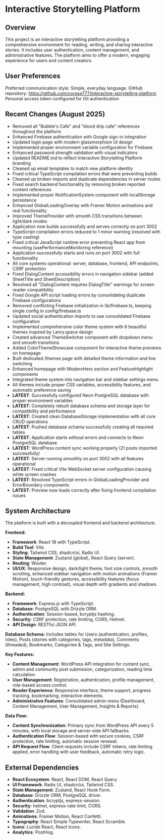 # Interactive Storytelling Platform

## Overview
This project is an interactive storytelling platform providing a comprehensive environment for reading, writing, and sharing interactive stories. It includes user authentication, content management, and administrative features. The platform aims to offer a modern, engaging experience for users and content creators.

## User Preferences
Preferred communication style: Simple, everyday language.
GitHub repository: https://github.com/corpse777/interactive-storytelling-platform
Personal access token configured for Git authentication

## Recent Changes (August 2025)
- Removed all "Bubble's Cafe" and "blood drip cafe" references throughout the platform
- Enhanced Firebase authentication with Google sign-in integration
- Updated login page with modern glassmorphism UI design
- Implemented proper environment variable configuration for Firebase
- Enhanced password strength validation with visual indicators
- Updated README.md to reflect Interactive Storytelling Platform branding
- Cleaned up email templates to match new platform identity
- Fixed critical TypeScript compilation errors that were preventing builds
- Cleaned up broken imports and duplicate dependencies in server routes
- Fixed search backend functionality by removing broken reported content references
- Implemented proper NotificationSystem component with localStorage persistence
- Enhanced GlobalLoadingOverlay with Framer Motion animations and real functionality
- Improved ThemeProvider with smooth CSS transitions between light/dark modes
- Application now builds successfully and serves correctly on port 3002
- TypeScript compilation errors reduced to 1 minor warning (resolved with type casting)
- Fixed critical JavaScript runtime error preventing React app from mounting (usePerformanceMonitoring reference)
- Application successfully starts and runs on port 3002 with full functionality
- All core systems operational: server, database, frontend, API endpoints, CSRF protection
- Fixed DialogContent accessibility errors in navigation sidebar (added SheetTitle and SheetDescription)
- Resolved all "DialogContent requires DialogTitle" warnings for screen reader compatibility
- Fixed Google API script loading errors by consolidating duplicate Firebase configurations
- Removed conflicting Firebase initialization in lib/firebase.ts, keeping single config in config/firebase.ts
- Updated social authentication imports to use consolidated Firebase configuration
- Implemented comprehensive color theme system with 6 beautiful themes inspired by Lanry.space design
- Created advanced ThemeSwitcher component with dropdown menu and smooth transitions
- Added ColorThemeShowcase component for interactive theme previews on homepage
- Built dedicated /themes page with detailed theme information and live switching
- Enhanced homepage with ModernHero section and FeatureHighlight components
- Integrated theme system into navigation bar and sidebar settings menu
- All themes include proper CSS variables, accessibility features, and automatic preference saving
- **LATEST**: Successfully configured Neon PostgreSQL database with proper environment variables
- **LATEST**: Completely rebuilt database schema and storage layer for compatibility and performance
- **LATEST**: Created clean DatabaseStorage implementation with all core CRUD operations
- **LATEST**: Pushed database schema successfully creating all required tables
- **LATEST**: Application starts without errors and connects to Neon PostgreSQL database
- **LATEST**: WordPress content sync working properly (21 posts imported successfully)
- **LATEST**: Server running smoothly on port 3002 with all features operational
- **LATEST**: Fixed critical Vite WebSocket server configuration causing white screen crashes
- **LATEST**: Resolved TypeScript errors in GlobalLoadingProvider and ErrorBoundary components
- **LATEST**: Preview now loads correctly after fixing frontend compilation issues

## System Architecture
The platform is built with a decoupled frontend and backend architecture.

**Frontend:**
- **Framework**: React 18 with TypeScript.
- **Build Tool**: Vite.
- **Styling**: Tailwind CSS, shadcn/ui, Radix UI.
- **State Management**: Zustand (global), React Query (server).
- **Routing**: Wouter.
- **UI/UX**: Responsive design, dark/light theme, font size controls, smooth scrolling, enhanced sidebar navigation with motion animations (Framer Motion), touch-friendly gestures, accessibility features (focus management, high contrast), visual depth with gradients and shadows.

**Backend:**
- **Framework**: Express.js with TypeScript.
- **Database**: PostgreSQL with Drizzle ORM.
- **Authentication**: Session-based, bcryptjs hashing.
- **Security**: CSRF protection, rate limiting, CORS, Helmet.
- **API Design**: RESTful JSON API.

**Database Schema:**
Includes tables for Users (authentication, profiles, roles), Posts (stories with categories, tags, metadata), Comments (threaded), Bookmarks, Categories & Tags, and Site Settings.

**Key Features:**
- **Content Management**: WordPress API integration for content sync, admin and community post submission, categorization, reading time calculation.
- **User Management**: Registration, authentication, profile management, role-based access control.
- **Reader Experience**: Responsive interface, theme support, progress tracking, bookmarking, interactive elements.
- **Administrative Features**: Consolidated admin menu (Dashboard, Content Management, User Management, Insights & Reports).

**Data Flow:**
- **Content Synchronization**: Primary sync from WordPress API every 5 minutes, with local storage and server-side API fallbacks.
- **Authentication Flow**: Session-based with secure cookies, CSRF protection, rate limiting, automatic session renewal.
- **API Request Flow**: Client requests include CSRF tokens, rate limiting applied, error handling with user feedback, automatic retry logic.

## External Dependencies
- **React Ecosystem**: React, React DOM, React Query.
- **UI Framework**: Radix UI, shadcn/ui, Tailwind CSS.
- **State Management**: Zustand, React Hook Form.
- **Database**: Drizzle ORM, PostgreSQL driver.
- **Authentication**: bcryptjs, express-session.
- **Security**: helmet, express-rate-limit, CORS.
- **Validation**: Zod.
- **Animations**: Framer Motion, React Confetti.
- **Typography**: React Simple Typewriter, React Scramble.
- **Icons**: Lucide React, React Icons.
- **Analytics**: PostHog.